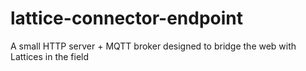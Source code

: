 # lattice-connector-endpoint
A small HTTP server + MQTT broker designed to bridge the web with Lattices in the field
